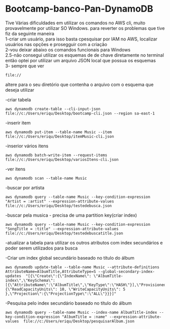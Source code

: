 # Bootcamp-banco-Pan-DynamoDB
Tive Várias dificuldades em utilizar os comandos no AWS cli, muito provavelmente por utilizar SO Windows.
para reverter os problemas que tive fiz da seguinte maneira<br> 
1-criar um usuário, para isso basta cpesquisar por IAM no AWS, localizar usuários nas opções e prosegguir com a criação<br> 
2-vou deixar abaixo os comandos funcionais para Windows<br> 
2.5-não consegui utilizar os esquemas de de chave diretamente no terminal então optei por utilizar um arquivo JSON local que possua os esquemas<br> 
3- sempre que ver<br> 
```
file://
```
altere para o seu diretório que contenha o arquivo com o esquema que deseja utilizar

-criar tabela
```
aws dynamodb create-table --cli-input-json file://c:/Users/eriqu/Desktop/bootcamp-cli.json --region sa-east-1
```

-inserir item
```
aws dynamodb put-item --table-name Music --item file://c:/Users/eriqu/Desktop/itemMusic-cli.json
```

-inserior vários itens
```
aws dynamodb batch-write-item --request-items file://c:/Users/eriqu/Desktop/variosItens-cli.json
```

-ver itens
```
aws dynamodb scan --table-name Music
```

-buscar por artista
```
aws dynamodb query --table-name Music --key-condition-expression "Artist = :artist" --expression-attribute-values  file://c:/Users/eriqu/Desktop/testedebusca.json
```

-buscar pela musica - precisa de uma partition key(criar index)
```
aws dynamodb query --table-name Music --key-condition-expression "SongTitle = :title" --expression-attribute-values file://c:/Users/eriqu/Desktop/testedebuscatitle.json
```

-atualizar a tabela para utilizar os outros atributos com index secundários e poder serem utilizados para busca


-Criar um index global secundário baseado no título do álbum
```
aws dynamodb update-table --table-name Music --attribute-definitions AttributeName=AlbumTitle,AttributeType=S --global-secondary-index-updates  "[{\"Create\":{\"IndexName\": \"AlbumTitle-index\",\"KeySchema\":[{\"AttributeName\":\"AlbumTitle\",\"KeyType\":\"HASH\"}],\"ProvisionedThroughput\": {\"ReadCapacityUnits\": 10, \"WriteCapacityUnits\": 5      },\"Projection\":{\"ProjectionType\":\"ALL\"}}}]"
```

-Pesquisa pelo index secundário baseado no título do álbum
```
aws dynamodb query --table-name Music --index-name AlbumTitle-index --key-condition-expression "AlbumTitle = :name" --expression-attribute-values  file://c:/Users/eriqu/Desktop/pesquisarAlbum.json
```
